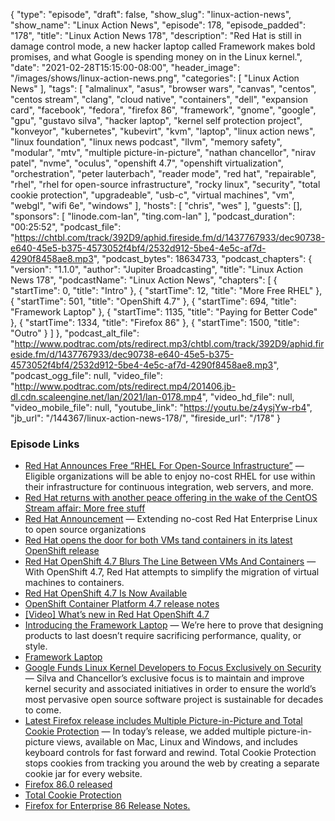 {
  "type": "episode",
  "draft": false,
  "show_slug": "linux-action-news",
  "show_name": "Linux Action News",
  "episode": 178,
  "episode_padded": "178",
  "title": "Linux Action News 178",
  "description": "Red Hat is still in damage control mode, a new hacker laptop called Framework makes bold promises, and what Google is spending money on in the Linux kernel.",
  "date": "2021-02-28T15:15:00-08:00",
  "header_image": "/images/shows/linux-action-news.png",
  "categories": [
    "Linux Action News"
  ],
  "tags": [
    "almalinux",
    "asus",
    "browser wars",
    "canvas",
    "centos",
    "centos stream",
    "clang",
    "cloud native",
    "containers",
    "dell",
    "expansion card",
    "facebook",
    "fedora",
    "firefox 86",
    "framework",
    "gnome",
    "google",
    "gpu",
    "gustavo silva",
    "hacker laptop",
    "kernel self protection project",
    "konveyor",
    "kubernetes",
    "kubevirt",
    "kvm",
    "laptop",
    "linux action news",
    "linux foundation",
    "linux news podcast",
    "llvm",
    "memory safety",
    "modular",
    "mtv",
    "multiple picture-in-picture",
    "nathan chancellor",
    "nirav patel",
    "nvme",
    "oculus",
    "openshift 4.7",
    "openshift virtualization",
    "orchestration",
    "peter lauterbach",
    "reader mode",
    "red hat",
    "repairable",
    "rhel",
    "rhel for open-source infrastructure",
    "rocky linux",
    "security",
    "total cookie protection",
    "upgradeable",
    "usb-c",
    "virtual machines",
    "vm",
    "webgl",
    "wifi 6e",
    "windows"
  ],
  "hosts": [
    "chris",
    "wes"
  ],
  "guests": [],
  "sponsors": [
    "linode.com-lan",
    "ting.com-lan"
  ],
  "podcast_duration": "00:25:52",
  "podcast_file": "https://chtbl.com/track/392D9/aphid.fireside.fm/d/1437767933/dec90738-e640-45e5-b375-4573052f4bf4/2532d912-5be4-4e5c-af7d-4290f8458ae8.mp3",
  "podcast_bytes": 18634733,
  "podcast_chapters": {
    "version": "1.1.0",
    "author": "Jupiter Broadcasting",
    "title": "Linux Action News 178",
    "podcastName": "Linux Action News",
    "chapters": [
      {
        "startTime": 0,
        "title": "Intro"
      },
      {
        "startTime": 12,
        "title": "More Free RHEL"
      },
      {
        "startTime": 501,
        "title": "OpenShift 4.7"
      },
      {
        "startTime": 694,
        "title": "Framework Laptop"
      },
      {
        "startTime": 1135,
        "title": "Paying for Better Code"
      },
      {
        "startTime": 1334,
        "title": "Firefox 86"
      },
      {
        "startTime": 1500,
        "title": "Outro"
      }
    ]
  },
  "podcast_alt_file": "http://www.podtrac.com/pts/redirect.mp3/chtbl.com/track/392D9/aphid.fireside.fm/d/1437767933/dec90738-e640-45e5-b375-4573052f4bf4/2532d912-5be4-4e5c-af7d-4290f8458ae8.mp3",
  "podcast_ogg_file": null,
  "video_file": "http://www.podtrac.com/pts/redirect.mp4/201406.jb-dl.cdn.scaleengine.net/lan/2021/lan-0178.mp4",
  "video_hd_file": null,
  "video_mobile_file": null,
  "youtube_link": "https://youtu.be/z4ysjYw-rb4",
  "jb_url": "/144367/linux-action-news-178/",
  "fireside_url": "/178"
}


### Episode Links

  * [Red Hat Announces Free “RHEL For Open-Source Infrastructure”](https://www.phoronix.com/scan.php?page=news_item&px=RHEL-For-Open-Infrastructure "Red Hat Announces Free “RHEL For Open-Source Infrastructure”") — Eligible organizations will be able to enjoy no-cost RHEL for use within their infrastructure for continuous integration, web servers, and more. 
  * [Red Hat returns with another peace offering in the wake of the CentOS Stream affair: More free stuff](https://www.theregister.com/2021/02/26/rhel_open_source/ "Red Hat returns with another peace offering in the wake of the CentOS Stream affair: More free stuff")
  * [Red Hat Announcement](https://www.redhat.com/en/blog/extending-no-cost-red-hat-enterprise-linux-open-source-organizations "Red Hat Announcement") — Extending no-cost Red Hat Enterprise Linux to open source organizations 
  * [Red Hat opens the door for both VMs tand containers in its latest OpenShift release](https://www.zdnet.com/article/red-hat-opens-the-door-for-both-vms-and-containers-in-its-latest-openshift-release/ "Red Hat opens the door for both VMs tand containers in its latest OpenShift release")
  * [Red Hat OpenShift 4.7 Blurs The Line Between VMs And Containers](https://www.forbes.com/sites/janakirammsv/2021/02/27/red-hat-openshift-47-blurs-the-line-between-vms-and-containers/ "Red Hat OpenShift 4.7 Blurs The Line Between VMs And Containers") — With OpenShift 4.7, Red Hat attempts to simplify the migration of virtual machines to containers.
  * [Red Hat OpenShift 4.7 Is Now Available](https://www.openshift.com/blog/red-hat-openshift-4.7-is-now-available "Red Hat OpenShift 4.7 Is Now Available")
  * [OpenShift Container Platform 4.7 release notes](https://docs.openshift.com/container-platform/4.7/release_notes/ocp-4-7-release-notes.html "OpenShift Container Platform 4.7 release notes")
  * [[Video] What’s new in Red Hat OpenShift 4.7](https://youtu.be/74q5nO-VCRc?t=2794 "\[Video\] What’s new in Red Hat OpenShift 4.7")
  * [Introducing the Framework Laptop](https://frame.work/blog/introducing-the-framework-laptop "Introducing the Framework Laptop") — We’re here to prove that designing products to last doesn’t require sacrificing performance, quality, or style. 
  * [Framework Laptop](https://frame.work/ "Framework Laptop")
  * [Google Funds Linux Kernel Developers to Focus Exclusively on Security](https://www.linuxfoundation.org/en/press-release/google-funds-linux-kernel-developers-to-focus-exclusively-on-security/ "Google Funds Linux Kernel Developers to Focus Exclusively on Security") — Silva and Chancellor’s exclusive focus is to maintain and improve kernel security and associated initiatives in order to ensure the world’s most pervasive open source software project is sustainable for decades to come.
  * [Latest Firefox release includes Multiple Picture-in-Picture and Total Cookie Protection](https://blog.mozilla.org/blog/2021/02/23/latest-firefox-release-includes-multiple-picture-in-picture-and-total-cookie-protection/ "Latest Firefox release includes Multiple Picture-in-Picture and Total Cookie Protection") — In today’s release, we added multiple picture-in-picture views, available on Mac, Linux and Windows, and includes keyboard controls for fast forward and rewind. Total Cookie Protection stops cookies from tracking you around the web by creating a separate cookie jar for every website. 
  * [Firefox 86.0 released](https://www.reddit.com/r/linux/comments/lqj22m/firefox_860_released/ "Firefox 86.0 released")
  * [Total Cookie Protection](https://blog.mozilla.org/security/2021/02/23/total-cookie-protection/ "Total Cookie Protection")
  * [Firefox for Enterprise 86 Release Notes.](https://support.mozilla.org/kb/firefox-enterprise-86-release-notes "Firefox for Enterprise 86 Release Notes.")


